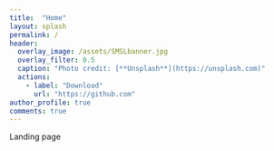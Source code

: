 ```yaml
---
title:  "Home"
layout: splash
permalink: /
header:
  overlay_image: /assets/SMSLbanner.jpg
  overlay_filter: 0.5
  caption: "Photo credit: [**Unsplash**](https://unsplash.com)"
  actions:
    - label: "Download"
      url: "https://github.com"  
author_profile: true
comments: true
---
```


Landing page<br>

